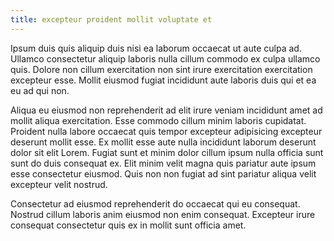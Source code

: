 ```yaml
---
title: excepteur proident mollit voluptate et
---
```


Ipsum duis quis aliquip duis nisi ea laborum occaecat ut aute culpa ad. Ullamco consectetur aliquip laboris nulla cillum commodo ex culpa ullamco quis. Dolore non cillum exercitation non sint irure exercitation exercitation excepteur esse. Mollit eiusmod fugiat incididunt aute laboris duis qui et ea eu ad qui non.

Aliqua eu eiusmod non reprehenderit ad elit irure veniam incididunt amet ad mollit aliqua exercitation. Esse commodo cillum minim laboris cupidatat. Proident nulla labore occaecat quis tempor excepteur adipisicing excepteur deserunt mollit esse. Ex mollit esse aute nulla incididunt laborum deserunt dolor sit elit Lorem. Fugiat sunt et minim dolor cillum ipsum nulla officia sunt sunt do duis consequat ex. Elit minim velit magna quis pariatur aute ipsum esse consectetur eiusmod. Quis non non fugiat ad sint pariatur aliqua velit excepteur velit nostrud.

Consectetur ad eiusmod reprehenderit do occaecat qui eu consequat. Nostrud cillum laboris anim eiusmod non enim consequat. Excepteur irure consequat consectetur quis ex in mollit sunt officia amet.